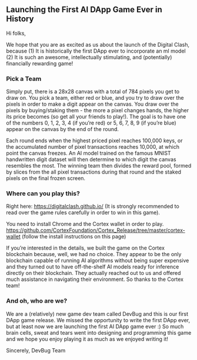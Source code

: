 ## Launching the First AI DApp Game Ever in History

Hi folks, 

We hope that you are as excited as us about the launch of the Digital Clash, because (1) It is historically the first DApp ever to incorporate an ml model (2) It is such an awesome, intellectually stimulating, and (potentially) financially rewarding game! 

### Pick a Team 

Simply put, there is a 28x28 canvas with a total of 784 pixels you get to draw on. You pick a team, either red or blue, and you try to draw over the pixels in order to make a digit appear on the canvas. You draw over the pixels by buying/staking them - the more a pixel changes hands, the higher its price becomes (so get all your friends to play!). The goal is to have one of the numbers 0, 1, 2, 3, 4 (if you’re red) or 5, 6, 7, 8, 9 (if you’re blue) appear on the canvas by the end of the round. 

Each round ends when the highest priced pixel reaches 100,000 keys, or the accumulated number of pixel transactions reaches 10,000, at which point the canvas freezes. An AI model trained on the famous MNIST handwritten digit dataset will then determine to which digit the canvas resembles the most. The winning team then divides the reward pool, formed by slices from the all pixel transactions during that round and the staked pixels on the final frozen screen. 

### Where can you play this? 

Right here: https://digitalclash.github.io/ (It is strongly recommended to read over the game rules carefully in order to win in this game).

You need to install Chrome and the Cortex wallet in order to play.  https://github.com/CortexFoundation/Cortex_Release/tree/master/cortex-wallet (follow the install instructions on this page)

If you’re interested in the details, we built the game on the Cortex blockchain because, well, we had no choice. They appear to be the only blockchain capable of running AI algorithms without being super expensive and they turned out to have off-the-shelf AI models ready for inference directly on their blockchain. They actually reached out to us and offered much assistance in navigating their environment. So thanks to the Cortex team! 


### And oh, who are we? 

We are a (relatively) new game dev team called DevBug and this is our first DApp game release. We missed the opportunity to write the first DApp ever, but at least now we are launching the first AI DApp game ever :) So much brain cells, sweat and tears went into designing and programming this game and we hope you enjoy playing it as much as we enjoyed writing it!


Sincerely,
DevBug Team

















